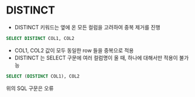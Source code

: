 # DISTINCT
- DISTINCT 키워드는 옆에 온 모든 컬럼을 고려하여 중복 제거를 진행

```SQL
SELECT DISTINCT COL1, COL2
```
- COL1, COL2 값이 모두 동일한 row 들을 중복으로 적용
- DISTINCT 는 SELECT 구문에 여러 컬럼명이 올 때, 하나에 대해서만 적용이 불가능

```SQL
SELECT (DISTINCT COL1), COL2
```
위의 SQL 구문은 오류